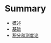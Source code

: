 # Summary

- [概述](./chapter_1_introduction.md)
- [基础](./chapter_2_basic.md)
- [积分和测度论](./chapter_10_integration_and_measure_theory.md)